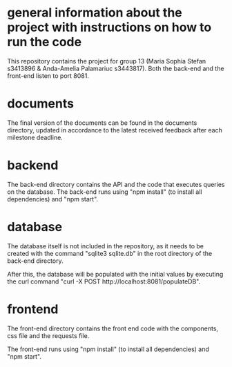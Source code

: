 # general information about the project with instructions on how to run the code
This repository contains the project for group 13 (Maria Sophia Stefan s3413896 & Anda-Amelia Palamariuc s3443817).
Both the back-end and the front-end listen to port 8081.

# documents
The final version of the documents can be found in the documents directory, updated in accordance to the latest received feedback after each milestone deadline.

# backend
The back-end directory contains the API and the code that executes queries on the database.
The back-end runs using "npm install" (to install all dependencies) and "npm start".

# database
The database itself is not included in the repository, as it needs to be created with the command "sqlite3 sqlite.db" in the root directory of the back-end directory.

After this, the database will be populated with the initial values by executing the curl command "curl -X POST http://localhost:8081/populateDB".

# frontend
The front-end directory contains the front end code with the components, css file and the requests file.

The front-end runs using "npm install" (to install all dependencies) and "npm start".
